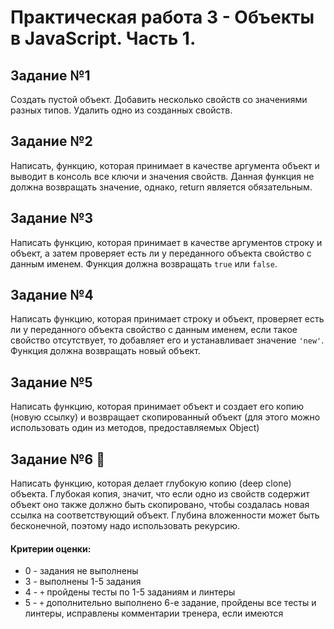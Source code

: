 # Практическая работа 3 - Объекты в JavaScript. Часть 1.

## Задание №1

Создать пустой объект. Добавить несколько свойств со значениями разных типов.
Удалить одно из созданных свойств. 

## Задание №2

Написать, функцию, которая принимает в качестве аргумента объект и выводит в консоль все ключи и значения свойств. Данная функция не должна возвращать значение, однако, return является обязательным.

## Задание №3

Написать функцию, которая принимает в качестве аргументов строку и объект, а затем проверяет есть ли у переданного объекта свойство с данным именем. Функция должна возвращать `true` или `false`.

## Задание №4

Написать функцию, которая принимает строку и объект, проверяет есть ли у переданного объекта свойство с данным именем, если такое свойство отсутствует, то добавляет его и устанавливает значение `'new'`. Функция должна возвращать новый объект.

## Задание №5

Написать функцию, которая принимает объект и создает его копию (новую ссылку) и возвращает скопированный объект (для этого можно использовать один из методов, предоставляемых Object)

## Задание №6 💪

Написать функцию, которая делает глубокую копию (deep clone) объекта. Глубокая копия, значит, что если одно из свойств содержит объект оно также должно быть скопировано, чтобы создалась новая ссылка на соответствующий объект. Глубина вложенности может быть бесконечной, поэтому надо использовать рекурсию.

#### Критерии оценки: 
- 0 - задания не выполнены
- 3 - выполнены 1-5 задания
- 4 - `+` пройдены тесты по 1-5 заданиям и линтеры
- 5 - `+` дополнительно выполнено 6-е задание, пройдены все тесты и линтеры, исправлены комментарии тренера, если имеются